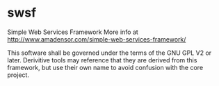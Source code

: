 # swsf
Simple Web Services Framework   More info at http://www.amadensor.com/simple-web-services-framework/

This software shall be governed under the terms of the GNU GPL V2 or later.    Derivitive tools may reference that they are derived from this framework, but use their own name to avoid confusion with the core project.
